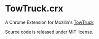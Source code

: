 TowTruck.crx
============

A Chrome Extension for Mozilla's [TowTruck](https://towtruck.mozillalabs.com/)

Source code is released under MIT license.
